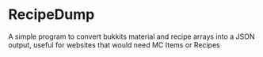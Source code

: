 RecipeDump
==============

A simple program to convert bukkits material and recipe arrays into a JSON output, useful for websites that would need MC Items or Recipes
